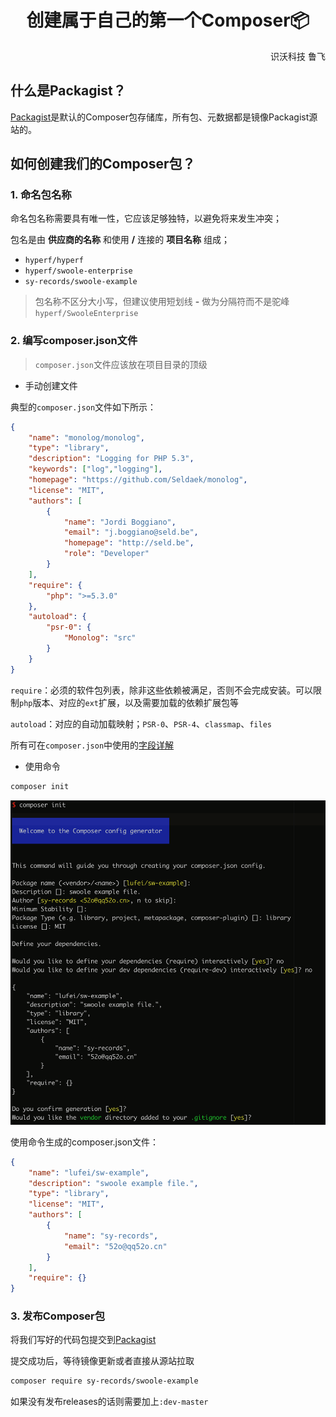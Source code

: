 <h1 align="center">创建属于自己的第一个Composer📦</h1>
<p align="right">识沃科技 鲁飞</p>

## 什么是Packagist？
[Packagist](https://packagist.org/)是默认的Composer包存储库，所有包、元数据都是镜像Packagist源站的。

## 如何创建我们的Composer包？

### 1. 命名包名称

命名包名称需要具有唯一性，它应该足够独特，以避免将来发生冲突；

包名是由 **供应商的名称** 和使用 **/** 连接的 **项目名称** 组成；

* `hyperf/hyperf`
* `hyperf/swoole-enterprise`
* `sy-records/swoole-example`

> 包名称不区分大小写，但建议使用短划线 **-** 做为分隔符而不是驼峰`hyperf/SwooleEnterprise`

### 2. 编写composer.json文件

> `composer.json`文件应该放在项目目录的顶级

* 手动创建文件

典型的`composer.json`文件如下所示：
```json
{
    "name": "monolog/monolog",
    "type": "library",
    "description": "Logging for PHP 5.3",
    "keywords": ["log","logging"],
    "homepage": "https://github.com/Seldaek/monolog",
    "license": "MIT",
    "authors": [
        {
            "name": "Jordi Boggiano",
            "email": "j.boggiano@seld.be",
            "homepage": "http://seld.be",
            "role": "Developer"
        }
    ],
    "require": {
        "php": ">=5.3.0"
    },
    "autoload": {
        "psr-0": {
            "Monolog": "src"
        }
    }
}
```

`require`：必须的软件包列表，除非这些依赖被满足，否则不会完成安装。可以限制`php`版本、对应的`ext`扩展，以及需要加载的依赖扩展包等

`autoload`：对应的自动加载映射；`PSR-0`、`PSR-4`、`classmap`、`files`

所有可在`composer.json`中使用的[字段详解](https://docs.phpcomposer.com/04-schema.html)

* 使用命令

```bash
composer init
```

![使用composer init命令](../images/composer-init.png)

使用命令生成的composer.json文件：

```json
{
    "name": "lufei/sw-example",
    "description": "swoole example file.",
    "type": "library",
    "license": "MIT",
    "authors": [
        {
            "name": "sy-records",
            "email": "52o@qq52o.cn"
        }
    ],
    "require": {}
}
```
### 3. 发布Composer包

将我们写好的代码包提交到[Packagist](https://packagist.org/packages/submit)

提交成功后，等待镜像更新或者直接从源站拉取

```bash
composer require sy-records/swoole-example
```

如果没有发布releases的话则需要加上`:dev-master`
